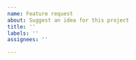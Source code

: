 ```yaml
---
name: Feature request
about: Suggest an idea for this project
title: ''
labels: ''
assignees: ''

---
```


<!--

Please note, this package is highly extendable. Prior to request new feature, make sure it can not be implemented via plugins.

You may also find useful this links:

- https://github.com/markdown-it - list of "officially" provided plugins.
- https://www.npmjs.com/search?q=keywords:markdown-it-plugin - community-written plugins.
- https://github.com/markdown-it/markdown-it/tree/master/docs - docs for plugin developers.

-->
